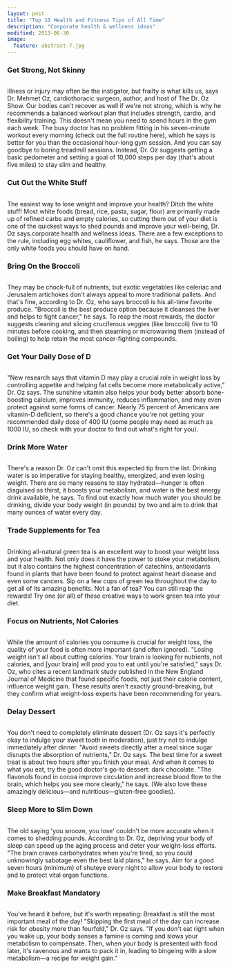 ```yaml
---
layout: post
title: "Top 10 Health and Fitness Tips of All Time"
description: "Corporate health & wellness ideas"
modified: 2013-06-30
image:
  feature: abstract-7.jpg
---
```


### Get Strong, Not Skinny
<img src="vivek1karna/topten/images/strong.jpg" alt="">

Illness or injury may often be the instigator, but frailty is what kills us, says Dr. Mehmet Oz, cardiothoracic surgeon, author, and host of The Dr. Oz Show. Our bodies can't recover as well if we're not strong, which is why he recommends a balanced workout plan that includes strength, cardio, and flexibility training. This doesn't mean you need to spend hours in the gym each week. The busy doctor has no problem fitting in his seven-minute workout every morning (check out the full routine here), which he says is better for you than the occasional hour-long gym session. And you can say goodbye to boring treadmill sessions. Instead, Dr. Oz suggests getting a basic pedometer and setting a goal of 10,000 steps per day (that's about five miles) to stay slim and healthy.

### Cut Out the White Stuff
<figure>
	<img src="../images/white.jpg" alt="">
</figure>
The easiest way to lose weight and improve your health? Ditch the white stuff! Most white foods (bread, rice, pasta, sugar, flour) are primarily made up of refined carbs and empty calories, so cutting them out of your diet is one of the quickest ways to shed pounds and improve your well-being, Dr. Oz says.corporate health and wellness ideas. There are a few exceptions to the rule, including egg whites, cauliflower, and fish, he says. Those are the only white foods you should have on hand.

### Bring On the Broccoli
<figure>
	<img src="../images/bro.jpg" alt="">
</figure>
They may be chock-full of nutrients, but exotic vegetables like celeriac and Jerusalem artichokes don't always appeal to more traditional pallets. And that's fine, according to Dr. Oz, who says broccoli is his all-time favorite produce. "Broccoli is the best produce option because it cleanses the liver and helps to fight cancer," he says. To reap the most rewards, the doctor suggests cleaning and slicing cruciferous veggies (like broccoli) five to 10 minutes before cooking, and then steaming or microwaving them (instead of boiling) to help retain the most cancer-fighting compounds.

### Get Your Daily Dose of D
<figure>
	<img src="../images/d.jpg" alt="">
</figure>
"New research says that vitamin D may play a crucial role in weight loss by controlling appetite and helping fat cells become more metabolically active," Dr. Oz says. The sunshine vitamin also helps your body better absorb bone-boosting calcium, improves immunity, reduces inflammation, and may even protect against some forms of cancer. Nearly 75 percent of Americans are vitamin-D deficient, so there's a good chance you're not getting your recommended daily dose of 400 IU (some people may need as much as 1000 IU, so check with your doctor to find out what's right for you).

### Drink More Water
<figure>
	<img src="../images/water.jpg" alt="">
</figure>
There's a reason Dr. Oz can't omit this expected tip from the list. Drinking water is so imperative for staying healthy, energized, and even losing weight. There are so many reasons to stay hydrated—hunger is often disguised as thirst, it boosts your metabolism, and water is the best energy drink available, he says. To find out exactly how much water you should be drinking, divide your body weight (in pounds) by two and aim to drink that many ounces of water every day.

### Trade Supplements for Tea
<figure>
	<img src="../images/tea.jpg" alt="">
</figure>
Drinking all-natural green tea is an excellent way to boost your weight loss and your health. Not only does it have the power to stoke your metabolism, but it also contains the highest concentration of catechins, antioxidants found in plants that have been found to protect against heart disease and even some cancers. Sip on a few cups of green tea throughout the day to get all of its amazing benefits. Not a fan of tea? You can still reap the rewards! Try one (or all) of these creative ways to work green tea into your diet.

### Focus on Nutrients, Not Calories
<figure>
	<img src="../images/calorie.jpg" alt="">
</figure>
While the amount of calories you consume is crucial for weight loss, the quality of your food is often more important (and often ignored). "Losing weight isn't all about cutting calories. Your brain is looking for nutrients, not calories, and [your brain] will prod you to eat until you're satisfied," says Dr. Oz, who cites a recent landmark study published in the New England Journal of Medicine that found specific foods, not just their calorie content, influence weight gain. These results aren't exactly ground-breaking, but they confirm what weight-loss experts have been recommending for years.

### Delay Dessert
<figure>
	<img src="../images/desert.jpg" alt="">
</figure>
You don't need to completely eliminate dessert (Dr. Oz says it's perfectly okay to indulge your sweet tooth in moderation), just try not to indulge immediately after dinner. "Avoid sweets directly after a meal since sugar disrupts the absorption of nutrients," Dr. Oz says. The best time for a sweet treat is about two hours after you finish your meal. And when it comes to what you eat, try the good doctor's go-to dessert: dark chocolate. "The flavonols found in cocoa improve circulation and increase blood flow to the brain, which helps you see more clearly," he says. (We also love these amazingly delicious—and nutritious—gluten-free goodies).

### Sleep More to Slim Down
<figure>
	<img src="../images/sleep.jpg" alt="">
</figure>
The old saying 'you snooze, you lose' couldn't be more accurate when it comes to shedding pounds. According to Dr. Oz, depriving your body of sleep can speed up the aging process and deter your weight-loss efforts. "The brain craves carbohydrates when you're tired, so you could unknowingly sabotage even the best laid plans," he says. Aim for a good seven hours (minimum) of shuteye every night to allow your body to restore and to protect vital organ functions.

### Make Breakfast Mandatory
<figure>
	<img src="../images/break.jpg" alt="">
</figure>
You've heard it before, but it's worth repeating: Breakfast is still the most important meal of the day! "Skipping the first meal of the day can increase risk for obesity more than fourfold," Dr. Oz says. "If you don't eat right when you wake up, your body senses a famine is coming and slows your metabolism to compensate. Then, when your body is presented with food later, it's ravenous and wants to pack it in, leading to bingeing with a slow metabolism—a recipe for weight gain."

